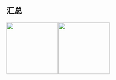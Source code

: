 ## 汇总
<img align="" height="137px" src="https://github-readme-stats.vercel.app/api?username=justsoleo&hide_title=true&hide_border=true&show_icons=true&include_all_commits=true&line_height=21&bg_color=0,EC6C6C,FFD479,FFFC79,73FA79&theme=default&locale=cn"/><img align="" height="137px" src="https://github-readme-stats.vercel.app/api/top-langs/?username=justsoleo&hide_title=true&hide_border=true&layout=compact&bg_color=0,73FA79,73FDFF,D783FF&theme=graywhite&locale=cn"/>
